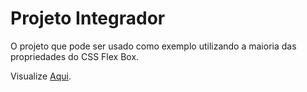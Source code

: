 # Projeto Integrador

O projeto que pode ser usado como exemplo utilizando a maioria das propriedades do CSS Flex Box.

Visualize [Aqui](https://htmlpreview.github.io/?https://github.com/TioBael/DIO/blob/main/HTML%20e%20CSS/Projetos/integrador/index.html).